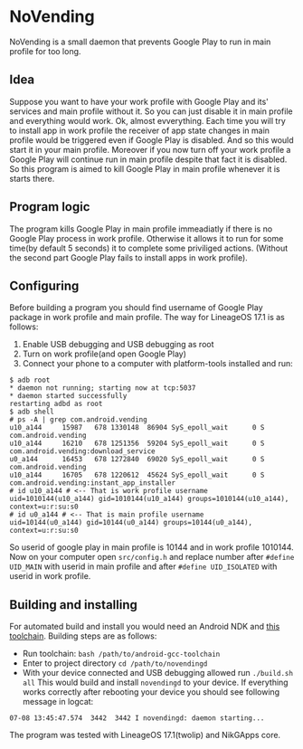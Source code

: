 # NoVending
NoVending is a small daemon that prevents Google Play to run in main profile
for too long. 
## Idea
Suppose you want to have your work profile with Google Play and its' services
and main profile without it. So you can just disable it in main profile and
everything would work. Ok, almost evverything. Each time you will try to 
install app in work profile the receiver of app state changes in main profile
would be triggered even if Google Play is disabled. And so this would start
it in your main profile. Moreover if you now turn off your work profile
a Google Play will continue run in main profile despite that fact it is
disabled. So this program is aimed to kill Google Play in main profile 
whenever it is starts there.
## Program logic
The program kills Google Play in main profile immeadiatly if there is no
Google Play process in work profile. Otherwise it allows it to run for some
time(by default 5 seconds) it to complete some priviliged actions. (Without
the second part Google Play fails to install apps in work profile).
## Configuring
Before building a program you should find username of Google Play package
in work profile and main profile. The way for LineageOS 17.1 is as follows:
1. Enable USB debugging and USB debugging as root
2. Turn on work profile(and open Google Play)
3. Connect your phone to a computer with platform-tools installed and run:
```
$ adb root
* daemon not running; starting now at tcp:5037
* daemon started successfully
restarting adbd as root
$ adb shell
# ps -A | grep com.android.vending
u10_a144     15987   678 1330148  86904 SyS_epoll_wait      0 S com.android.vending
u10_a144     16210   678 1251356  59204 SyS_epoll_wait      0 S com.android.vending:download_service
u0_a144      16453   678 1272840  69020 SyS_epoll_wait      0 S com.android.vending
u10_a144     16705   678 1220612  45624 SyS_epoll_wait      0 S com.android.vending:instant_app_installer
# id u10_a144 # <-- That is work profile username
uid=1010144(u10_a144) gid=1010144(u10_a144) groups=1010144(u10_a144), context=u:r:su:s0
# id u0_a144 # <-- That is main profile username
uid=10144(u0_a144) gid=10144(u0_a144) groups=10144(u0_a144), context=u:r:su:s0
```
So userid of google play in main profile is 10144 and in work profile 1010144. Now on your computer
open `src/config.h` and replace number after `#define UID_MAIN` with userid in main profile and
after `#define UID_ISOLATED` with userid in work profile.
## Building and installing
For automated build and install you would need an Android NDK and [this toolchain](https://github.com/sjitech/android-gcc-toolchain).
Building steps are as follows:
* Run toolchain: `bash /path/to/android-gcc-toolchain`
* Enter to project directory `cd /path/to/novendingd`
* With your device connected and USB debugging allowed run `./build.sh all`
This would build and install `novendingd` to your device. If everything works correctly after rebooting your device you should see 
following message in logcat:
```
07-08 13:45:47.574  3442  3442 I novendingd: daemon starting...
```
The program was tested with LineageOS 17.1(twolip) and NikGApps core.
